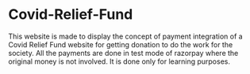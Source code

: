 # Covid-Relief-Fund
This website is made to display the concept of payment integration of a Covid Relief Fund website for getting donation to do the work for the society. 
All the payments are done in test mode of razorpay where the original money is not involved. 
It is done only for learning purposes.
